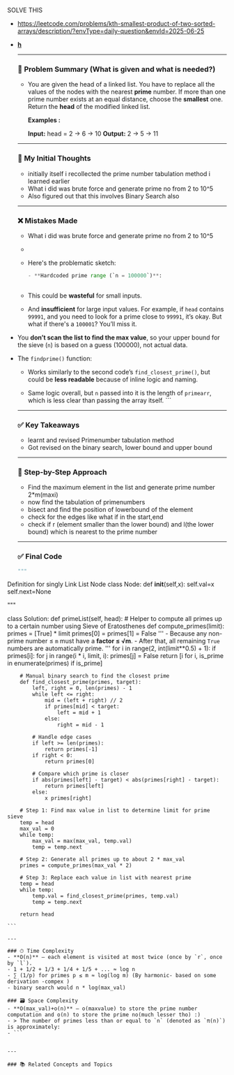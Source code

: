 

SOLVE THIS

- https://leetcode.com/problems/kth-smallest-product-of-two-sorted-arrays/description/?envType=daily-question&envId=2025-06-25


- **[h](l)**
    
    ---

    ### 🧾 Problem Summary (What is given and what is needed?) 
    - You are given the head of a linked list. You have to replace all the values of the nodes with the nearest **prime** number. If more than one prime number exists at an equal distance, choose the **smallest** one. Return the **head** of the modified linked list.

		**Examples :**
		
		**Input:** head = 2 → 6 → 10
		**Output:** 2 → 5 → 11

    ---

    ### 💭 My Initial Thoughts
    - initially itself i recollected the prime number tabulation method i learned earlier
    - What i did was brute force and generate prime no from 2 to 10^5
    - Also figured out that this involves Binary Search also
    ---

    ### ❌ Mistakes Made
    - What i did was brute force and generate prime no from 2 to 10^5
    - 
    - Here's the problematic sketch:
      ```python
      - **Hardcoded prime range (`n = 100000`)**:
    
    - This could be **wasteful** for small inputs.
        
    - And **insufficient** for large input values. For example, if `head` contains `99991`, and you need to look for a prime close to `99991`, it’s okay. But what if there's a `100001`? You’ll miss it.
        
- You **don’t scan the list to find the max value**, so your upper bound for the sieve (`n`) is based on a guess (100000), not actual data.
    
- The `findprime()` function:
    
    - Works similarly to the second code’s `find_closest_prime()`, but could be **less readable** because of inline logic and naming.
        
    - Same logic overall, but `n` passed into it is the length of `primearr`, which is less clear than passing the array itself.
           ```

    ---

    ### ✅ Key Takeaways
    - learnt and revised Primenumber tabulation method
    - Got revised on the binary search, lower bound and upper bound

    ---

    ### 🧭 Step-by-Step Approach
    -  Find the maximum element in the list and generate prime number 2*m(maxi)
    - now find the tabulation of primenumbers
    - bisect and find the position of lowerbound of the element
    - check for the edges like what if in the start,end
    - check if r (element smaller than the lower bound) and l(the lower bound) which is nearest to the prime number
    
    ---

    ### ✅ Final Code

    ```python
    """
Definition for singly Link List Node
class Node:
    def __init__(self,x):
        self.val=x
        self.next=None

"""

class Solution:
    def primeList(self, head):
        # Helper to compute all primes up to a certain number using Sieve of Eratosthenes
        def compute_primes(limit):
            primes = [True] * limit
            primes[0] = primes[1] = False
            '''
            - Because any non-prime number ≤ `m` must have a **factor ≤ √m**.
		    - After that, all remaining `True` numbers are automatically prime.
            '''
            for i in range(2, int(limit**0.5) + 1): 
                if primes[i]:
                    for j in range(i * i, limit, i):
                        primes[j] = False
            return [i for i, is_prime in enumerate(primes) if is_prime]

        # Manual binary search to find the closest prime
        def find_closest_prime(primes, target):
            left, right = 0, len(primes) - 1
            while left <= right:
                mid = (left + right) // 2
                if primes[mid] < target:
                    left = mid + 1
                else:
                    right = mid - 1

            # Handle edge cases
            if left >= len(primes):
                return primes[-1]
            if right < 0:
                return primes[0]

            # Compare which prime is closer
            if abs(primes[left] - target) < abs(primes[right] - target):
                return primes[left]
            else:
                x primes[right]

        # Step 1: Find max value in list to determine limit for prime sieve
        temp = head
        max_val = 0
        while temp:
            max_val = max(max_val, temp.val)
            temp = temp.next

        # Step 2: Generate all primes up to about 2 * max_val
        primes = compute_primes(max_val * 2)

        # Step 3: Replace each value in list with nearest prime
        temp = head
        while temp:
            temp.val = find_closest_prime(primes, temp.val)
            temp = temp.next

        return head
     
    ```

    ---

    ### ⏱ Time Complexity
    - **O(n)** — each element is visited at most twice (once by `r`, once by `l`).
    - 1 + 1/2 + 1/3 + 1/4 + 1/5 + ... ≈ log n
    - ∑ (1/p) for primes p ≤ m ≈ log(log m) (By harmonic- based on some derivation -compex )
    - binary search would n * log(max_val)

    ### 🗃 Space Complexity
    - **O(max_val)+o(n)** — o(maxvalue) to store the prime number computation and o(n) to store the prime no(much lesser tho) :) 
    - > The number of primes less than or equal to `n` (denoted as `π(n)`) is approximately:
    - ```
		

    ---

    ### 📚 Related Concepts and Topics
